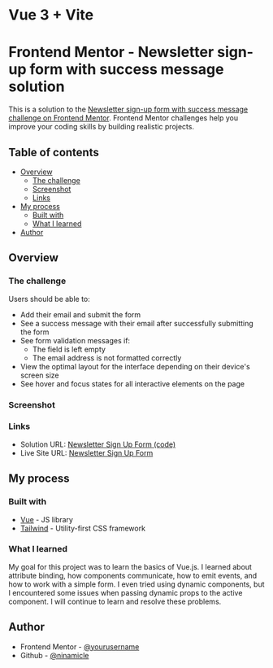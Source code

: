 # Vue 3 + Vite

# Frontend Mentor - Newsletter sign-up form with success message solution

This is a solution to the [Newsletter sign-up form with success message challenge on Frontend Mentor](https://www.frontendmentor.io/challenges/newsletter-signup-form-with-success-message-3FC1AZbNrv). Frontend Mentor challenges help you improve your coding skills by building realistic projects.

## Table of contents

- [Overview](#overview)
    - [The challenge](#the-challenge)
    - [Screenshot](#screenshot)
    - [Links](#links)
- [My process](#my-process)
    - [Built with](#built-with)
    - [What I learned](#what-i-learned)
- [Author](#author)

## Overview

### The challenge

Users should be able to:

- Add their email and submit the form
- See a success message with their email after successfully submitting the form
- See form validation messages if:
    - The field is left empty
    - The email address is not formatted correctly
- View the optimal layout for the interface depending on their device's screen size
- See hover and focus states for all interactive elements on the page

### Screenshot



### Links

- Solution URL: [Newsletter Sign Up Form (code)](https://github.com/ninamicle/fem-newsletter-sign-up-form)
- Live Site URL: [Newsletter Sign Up Form](https://fm-newsletter-form.netlify.app/)

## My process

### Built with

- [Vue](https://vuejs.org/) - JS library
- [Tailwind](https://tailwindcss.com/) - Utility-first CSS framework

### What I learned

My goal for this project was to learn the basics of Vue.js. 
I learned about attribute binding, how components communicate, how to emit events, and how to work with a simple form. 
I even tried using dynamic components, but I encountered some issues when passing dynamic props to the active component. 
I will continue to learn and resolve these problems.

## Author
- Frontend Mentor - [@yourusername](https://www.frontendmentor.io/profile/yourusername)
- Github - [@ninamicle](https://github.com/ninamicle)
